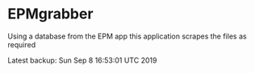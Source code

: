# EPMgrabber
Using a database from the EPM app this application scrapes the files as required


Latest backup: Sun Sep 8 16:53:01 UTC 2019
